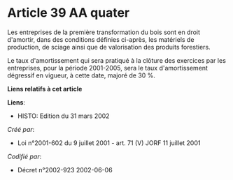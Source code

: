 # Article 39 AA quater

Les entreprises de la première transformation du bois sont en droit d'amortir, dans des conditions définies ci-après, les
matériels de production, de sciage ainsi que de valorisation des produits forestiers.

Le taux d'amortissement qui sera pratiqué à la clôture des exercices par les entreprises, pour la période 2001-2005, sera le
taux d'amortissement dégressif en vigueur, à cette date, majoré de 30 %.

**Liens relatifs à cet article**

**Liens**:

  - HISTO: Edition du 31 mars 2002

_Créé par_:

  - Loi n°2001-602 du 9 juillet 2001 - art. 71 (V) JORF 11 juillet 2001

_Codifié par_:

  - Décret n°2002-923 2002-06-06
